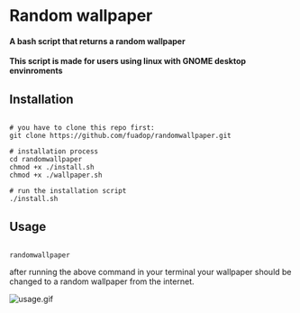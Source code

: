 # Random wallpaper

#### A bash script that returns a random wallpaper

__This script is made for users using linux with GNOME desktop envinroments__

## Installation

```shell

# you have to clone this repo first:
git clone https://github.com/fuadop/randomwallpaper.git

# installation process
cd randomwallpaper
chmod +x ./install.sh
chmod +x ./wallpaper.sh

# run the installation script
./install.sh

```

## Usage

```shell

randomwallpaper

```

after running the above command in your terminal your wallpaper should be changed to a random wallpaper from the internet.

![usage.gif](https://res.cloudinary.com/fuadop/image/upload/v1605052851/usage_expih3.gif)
